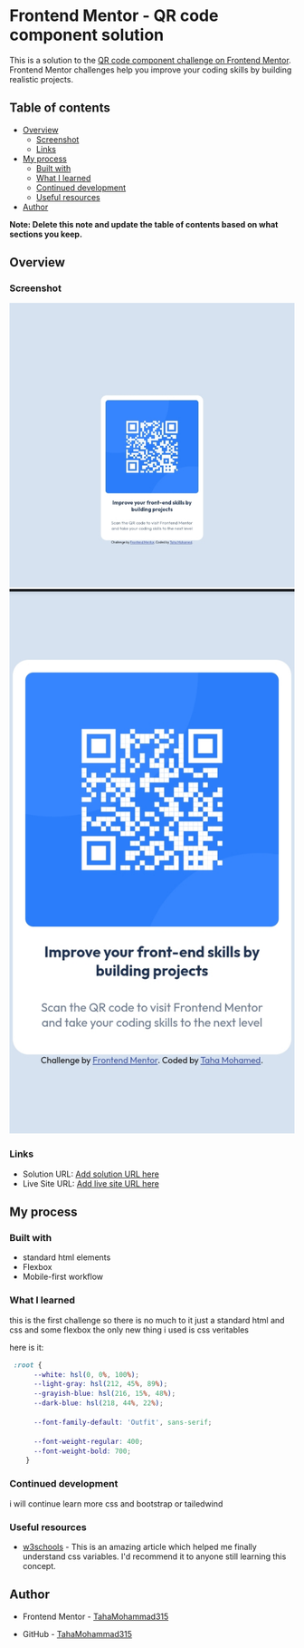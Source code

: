 # Frontend Mentor - QR code component solution

This is a solution to the [QR code component challenge on Frontend Mentor](https://www.frontendmentor.io/challenges/qr-code-component-iux_sIO_H). Frontend Mentor challenges help you improve your coding skills by building realistic projects. 

## Table of contents

- [Overview](#overview)
  - [Screenshot](#screenshot)
  - [Links](#links)
- [My process](#my-process)
  - [Built with](#built-with)
  - [What I learned](#what-i-learned)
  - [Continued development](#continued-development)
  - [Useful resources](#useful-resources)
- [Author](#author)

**Note: Delete this note and update the table of contents based on what sections you keep.**

## Overview

### Screenshot

![desktop-screenshot](./images/screenshot-desktop.jpg)
![mobile-screenshot](./images/screenshot-mobile.jpg)



### Links

- Solution URL: [Add solution URL here](https://your-solution-url.com)
- Live Site URL: [Add live site URL here](https://your-live-site-url.com)

## My process

### Built with

- standard html elements
- Flexbox
- Mobile-first workflow


### What I learned

this is the first challenge so there is no much to it just a standard html and css and some flexbox the only new thing i used is css veritables 

here is it:


```css
 :root {
      --white: hsl(0, 0%, 100%);
      --light-gray: hsl(212, 45%, 89%);
      --grayish-blue: hsl(216, 15%, 48%);
      --dark-blue: hsl(218, 44%, 22%);
      
      --font-family-default: 'Outfit', sans-serif;
      
      --font-weight-regular: 400;
      --font-weight-bold: 700;
    }
```



### Continued development

i will continue learn more css and bootstrap or tailedwind 

### Useful resources

- [w3schools](https://www.w3schools.com/css/css3_variables.asp) - This is an amazing article which helped me finally understand css variables. I'd recommend it to anyone still learning this concept.


## Author

- Frontend Mentor - [TahaMohammad315](https://www.frontendmentor.io/profile/TahaMohammad315)


- GitHub - [TahaMohammad315](https://github.com/TahaMohammad315/)

